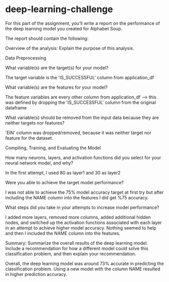# deep-learning-challenge
For this part of the assignment, you’ll write a report on the performance of the deep learning model you created for Alphabet Soup.

The report should contain the following:

Overview of the analysis: Explain the purpose of this analysis.

Data Preprocessing

What variable(s) are the target(s) for your model?

The target variable is the 'IS_SUCCESSFUL' column from application_df

What variable(s) are the features for your model?

The feature variables are every other column from application_df --> this was defined by dropping the 'IS_SUCCESSFUL' column from the original dataframe

What variable(s) should be removed from the input data because they are neither targets nor features?

'EIN' column was dropped/removed, because it was neither target nor feature for the dataset.


Compiling, Training, and Evaluating the Model

How many neurons, layers, and activation functions did you select for your neural network model, and why?

In the first attempt, I used 80 as layer1 and 30 as layer2 

Were you able to achieve the target model performance?

I was not able to achieve the 75% model accuracy target at first try but after including the NAME column into the features I did get %75 accuracy. 

What steps did you take in your attempts to increase model performance?

I added more layers, removed more columns, added additional hidden nodes, and switched up the activation functions associated with each layer in an attempt to achieve higher model accuracy.
Nothing seemed to help and then I included the NAME column into the features.


Summary: Summarize the overall results of the deep learning model. Include a recommendation for how a different model could solve this classification problem, and then explain your recommendation.

Overall, the deep learning model was around 73% accurate in predicting the classification problem. 
Using a new model with the column NAME resulted in higher prediction accuracy. 
